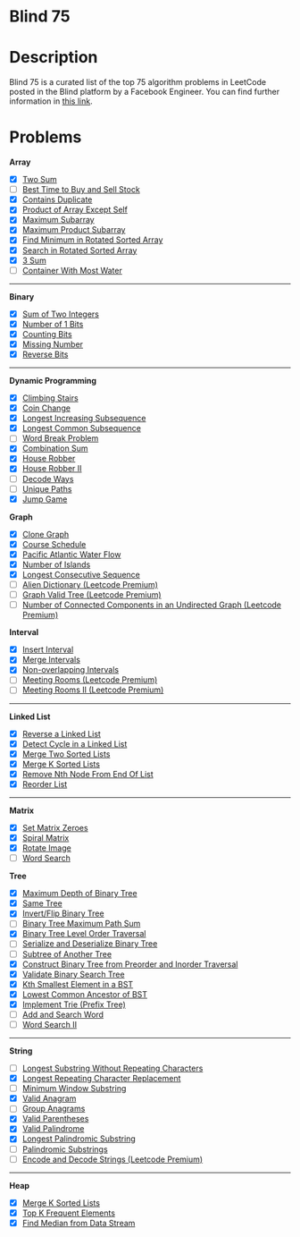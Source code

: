 # Blind 75

# Description

Blind 75 is a curated list of the top 75 algorithm problems in LeetCode posted in the Blind platform by a Facebook Engineer. You can find further information in [this link](https://www.teamblind.com/post/New-Year-Gift---Curated-List-of-Top-75-LeetCode-Questions-to-Save-Your-Time-OaM1orEU).

# Problems

**Array**

- [x]  [Two Sum](https://leetcode.com/problems/two-sum/)
- [ ]  [Best Time to Buy and Sell Stock](https://leetcode.com/problems/best-time-to-buy-and-sell-stock/)
- [x]  [Contains Duplicate](https://leetcode.com/problems/contains-duplicate/)
- [x]  [Product of Array Except Self](https://leetcode.com/problems/product-of-array-except-self/)
- [x]  [Maximum Subarray](https://leetcode.com/problems/maximum-subarray/)
- [x]  [Maximum Product Subarray](https://leetcode.com/problems/maximum-product-subarray/)
- [x]  [Find Minimum in Rotated Sorted Array](https://leetcode.com/problems/find-minimum-in-rotated-sorted-array/)
- [x]  [Search in Rotated Sorted Array](https://leetcode.com/problems/search-in-rotated-sorted-array/)
- [x]  [3 Sum](https://leetcode.com/problems/3sum/)
- [ ]  [Container With Most Water](https://leetcode.com/problems/container-with-most-water/)

---

**Binary**

- [x]  [Sum of Two Integers](https://leetcode.com/problems/sum-of-two-integers/)
- [x]  [Number of 1 Bits](https://leetcode.com/problems/number-of-1-bits/)
- [x]  [Counting Bits](https://leetcode.com/problems/counting-bits/)
- [x]  [Missing Number](https://leetcode.com/problems/missing-number/)
- [x]  [Reverse Bits](https://leetcode.com/problems/reverse-bits/)

---

**Dynamic Programming**

- [x]  [Climbing Stairs](https://leetcode.com/problems/climbing-stairs/)
- [x]  [Coin Change](https://leetcode.com/problems/coin-change/)
- [x]  [Longest Increasing Subsequence](https://leetcode.com/problems/longest-increasing-subsequence/)
- [x]  [Longest Common Subsequence](https://leetcode.com/problems/longest-common-subsequence/)
- [ ]  [Word Break Problem](https://leetcode.com/problems/word-break/)
- [x]  [Combination Sum](https://leetcode.com/problems/combination-sum-iv/)
- [x]  [House Robber](https://leetcode.com/problems/house-robber/)
- [x]  [House Robber II](https://leetcode.com/problems/house-robber-ii/)
- [ ]  [Decode Ways](https://leetcode.com/problems/decode-ways/)
- [ ]  [Unique Paths](https://leetcode.com/problems/unique-paths/)
- [x]  [Jump Game](https://leetcode.com/problems/jump-game/)

**Graph**

- [x]  [Clone Graph](https://leetcode.com/problems/clone-graph/)
- [x]  [Course Schedule](https://leetcode.com/problems/course-schedule/)
- [x]  [Pacific Atlantic Water Flow](https://leetcode.com/problems/pacific-atlantic-water-flow/)
- [x]  [Number of Islands](https://leetcode.com/problems/number-of-islands/)
- [x]  [Longest Consecutive Sequence](https://leetcode.com/problems/longest-consecutive-sequence/)
- [ ]  [Alien Dictionary (Leetcode Premium)](https://leetcode.com/problems/alien-dictionary/)
- [ ]  [Graph Valid Tree (Leetcode Premium)](https://leetcode.com/problems/graph-valid-tree/)
- [ ]  [Number of Connected Components in an Undirected Graph (Leetcode Premium)](https://leetcode.com/problems/number-of-connected-components-in-an-undirected-graph/)

**Interval**

- [x]  [Insert Interval](https://leetcode.com/problems/insert-interval/)
- [x]  [Merge Intervals](https://leetcode.com/problems/merge-intervals/)
- [x]  [Non-overlapping Intervals](https://leetcode.com/problems/non-overlapping-intervals/)
- [ ]  [Meeting Rooms (Leetcode Premium)](https://leetcode.com/problems/meeting-rooms/)
- [ ]  [Meeting Rooms II (Leetcode Premium)](https://leetcode.com/problems/meeting-rooms-ii/)

---

**Linked List**

- [x]  [Reverse a Linked List](https://leetcode.com/problems/reverse-linked-list/)
- [x]  [Detect Cycle in a Linked List](https://leetcode.com/problems/linked-list-cycle/)
- [x]  [Merge Two Sorted Lists](https://leetcode.com/problems/merge-two-sorted-lists/)
- [x]  [Merge K Sorted Lists](https://leetcode.com/problems/merge-k-sorted-lists/)
- [x]  [Remove Nth Node From End Of List](https://leetcode.com/problems/remove-nth-node-from-end-of-list/)
- [x]  [Reorder List](https://leetcode.com/problems/reorder-list/)

---

**Matrix**

- [x]  [Set Matrix Zeroes](https://leetcode.com/problems/set-matrix-zeroes/)
- [x]  [Spiral Matrix](https://leetcode.com/problems/spiral-matrix/)
- [x]  [Rotate Image](https://leetcode.com/problems/rotate-image/)
- [ ]  [Word Search](https://leetcode.com/problems/word-search/)

**Tree**

- [x]  [Maximum Depth of Binary Tree](https://leetcode.com/problems/maximum-depth-of-binary-tree/)
- [x]  [Same Tree](https://leetcode.com/problems/same-tree/)
- [x]  [Invert/Flip Binary Tree](https://leetcode.com/problems/invert-binary-tree/)
- [ ]  [Binary Tree Maximum Path Sum](https://leetcode.com/problems/binary-tree-maximum-path-sum/)
- [x]  [Binary Tree Level Order Traversal](https://leetcode.com/problems/binary-tree-level-order-traversal/)
- [ ]  [Serialize and Deserialize Binary Tree](https://leetcode.com/problems/serialize-and-deserialize-binary-tree/)
- [ ]  [Subtree of Another Tree](https://leetcode.com/problems/subtree-of-another-tree/)
- [x]  [Construct Binary Tree from Preorder and Inorder Traversal](https://leetcode.com/problems/construct-binary-tree-from-preorder-and-inorder-traversal/)
- [x]  [Validate Binary Search Tree](https://leetcode.com/problems/validate-binary-search-tree/)
- [x]  [Kth Smallest Element in a BST](https://leetcode.com/problems/kth-smallest-element-in-a-bst/)
- [x]  [Lowest Common Ancestor of BST](https://leetcode.com/problems/lowest-common-ancestor-of-a-binary-search-tree/)
- [x]  [Implement Trie (Prefix Tree)](https://leetcode.com/problems/implement-trie-prefix-tree/)
- [ ]  [Add and Search Word](https://leetcode.com/problems/add-and-search-word-data-structure-design/)
- [ ]  [Word Search II](https://leetcode.com/problems/word-search-ii/)

---

**String**

- [ ]  [Longest Substring Without Repeating Characters](https://leetcode.com/problems/longest-substring-without-repeating-characters/)
- [x]  [Longest Repeating Character Replacement](https://leetcode.com/problems/longest-repeating-character-replacement/)
- [ ]  [Minimum Window Substring](https://leetcode.com/problems/minimum-window-substring/)
- [x]  [Valid Anagram](https://leetcode.com/problems/valid-anagram/)
- [ ]  [Group Anagrams](https://leetcode.com/problems/group-anagrams/)
- [x]  [Valid Parentheses](https://leetcode.com/problems/valid-parentheses/)
- [x]  [Valid Palindrome](https://leetcode.com/problems/valid-palindrome/)
- [x]  [Longest Palindromic Substring](https://leetcode.com/problems/longest-palindromic-substring/)
- [ ]  [Palindromic Substrings](https://leetcode.com/problems/palindromic-substrings/)
- [ ]  [Encode and Decode Strings (Leetcode Premium)](https://leetcode.com/problems/encode-and-decode-strings/)

---

**Heap**

- [x]  [Merge K Sorted Lists](https://leetcode.com/problems/merge-k-sorted-lists/)
- [x]  [Top K Frequent Elements](https://leetcode.com/problems/top-k-frequent-elements/)
- [x]  [Find Median from Data Stream](https://leetcode.com/problems/find-median-from-data-stream/)
